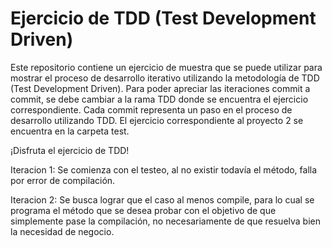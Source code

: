 # Ejercicio de TDD (Test Development Driven)
Este repositorio contiene un ejercicio de muestra que se puede utilizar para mostrar el proceso de desarrollo iterativo utilizando la metodología de TDD (Test Development Driven).
Para poder apreciar las iteraciones commit a commit, se debe cambiar a la rama TDD donde se encuentra el ejercicio correspondiente.
Cada commit representa un paso en el proceso de desarrollo utilizando TDD.
El ejercicio correspondiente al proyecto 2 se encuentra en la carpeta test.

¡Disfruta el ejercicio de TDD! 

Iteracion 1: Se comienza con el testeo, al no existir todavía el método, falla por error de compilación.

Iteracion 2: Se busca lograr que el caso al menos compile, para lo cual se programa el método que se desea probar con el objetivo de que simplemente pase la compilación, no necesariamente de que resuelva bien la necesidad de negocio.